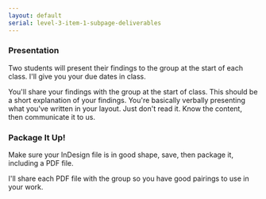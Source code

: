 ```yaml
---
layout: default
serial: level-3-item-1-subpage-deliverables
---
```

### Presentation

Two students will present their findings to the group at the start of each class. I'll give you your due dates in class.

You'll share your findings with the group at the start of class. This should be a short explanation of your findings. You're basically verbally presenting what you've written in your layout. Just don't read it. Know the content, then communicate it to us.

### Package It Up!

Make sure your InDesign file is in good shape, save, then package it, including a PDF file.

I'll share each PDF file with the group so you have good pairings to use in your work.